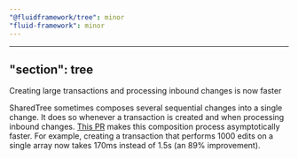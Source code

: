 ```yaml
---
"@fluidframework/tree": minor
"fluid-framework": minor
---
```

---
"section": tree
---

Creating large transactions and processing inbound changes is now faster

SharedTree sometimes composes several sequential changes into a single change.
It does so whenever a transaction is created and when processing inbound changes.
[This PR](https://github.com/microsoft/FluidFramework/pull/23902) makes this composition process asymptotically faster.
For example, creating a transaction that performs 1000 edits on a single array now takes 170ms instead of 1.5s (an 89% improvement).
